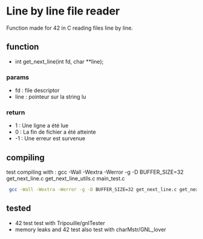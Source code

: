 # Line by line file reader
Function made for 42 in C reading files line by line.

## function

 - int get_next_line(int fd, char **line);
 ### params
 - fd : file descriptor
 - line : pointeur sur la string lu
 ### return
 - 1 : Une ligne a été lue
 - 0 : La fin de fichier a été atteinte
 - -1 : Une erreur est survenue

## compiling
 test compiling with :
 gcc -Wall -Wextra -Werror -g -D BUFFER_SIZE=32 get_next_line.c get_next_line_utils.c main_test.c
 ```sh
  gcc -Wall -Wextra -Werror -g -D BUFFER_SIZE=32 get_next_line.c get_next_line_utils.c main_test.c
 ```

## tested
- 42 test
 test with Tripouille/gnlTester
- memory leaks and 42 test also
 test with charMstr/GNL_lover
